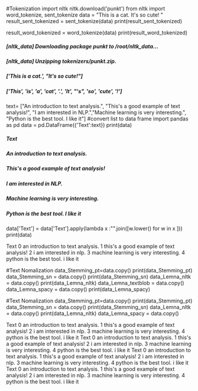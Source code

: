 #Tokenization
import nltk
nltk.download('punkt')
from nltk import word_tokenize, sent_tokenize
data = "This is a cat. It's so cute! "
result_sent_tokenized = sent_tokenize(data)
print(result_sent_tokenized)

result_word_tokenized = word_tokenize(data)
print(result_word_tokenized)

##### [nltk_data] Downloading package punkt to /root/nltk_data...
##### [nltk_data]   Unzipping tokenizers/punkt.zip.
##### ['This is a cat.', "It's so cute!"]
##### ['This', 'is', 'a', 'cat', '.', 'It', "'s", 'so', 'cute', '!']


text= ["An introduction to text analysis.", "This's a good example of text analysis!",
       "I am interested in NLP.","Machine learning is very interesting.",
       "Python is the best tool. I like it"]
#convert list to data frame
import pandas as pd
data = pd.DataFrame({'Text':text})
print(data)
 
#####  Text
#####         An introduction to text analysis.
#####   This's a good example of text analysis!
#####                   I am interested in NLP.
#####     Machine learning is very interesting.
#####        Python is the best tool. I like it

data['Text'] = data['Text'].apply(lambda x :"".join([w.lower() for w in x ]))
print(data)

  Text
0        an introduction to text analysis.
1  this's a good example of text analysis!
2                  i am interested in nlp.
3    machine learning is very interesting.
4       python is the best tool. i like it

#Text Nomalization
data_Stemming_pt=data.copy()
print(data_Stemming_pt)
data_Stemming_sn = data.copy()
print(data_Stemming_sn)
data_Lemna_nltk = data.copy()
print(data_Lemna_nltk)
data_Lemna_textblob = data.copy()
data_Lemna_spacy = data.copy()
print(data_Lemna_spacy)

#Text Nomalization
data_Stemming_pt=data.copy()
print(data_Stemming_pt)
data_Stemming_sn = data.copy()
print(data_Stemming_sn)
data_Lemna_nltk = data.copy()
print(data_Lemna_nltk)
data_Lemna_spacy = data.copy()


   Text
0        an introduction to text analysis.
1  this's a good example of text analysis!
2                  i am interested in nlp.
3    machine learning is very interesting.
4       python is the best tool. i like it
                                      Text
0        an introduction to text analysis.
1  this's a good example of text analysis!
2                  i am interested in nlp.
3    machine learning is very interesting.
4       python is the best tool. i like it
                                      Text
0        an introduction to text analysis.
1  this's a good example of text analysis!
2                  i am interested in nlp.
3    machine learning is very interesting.
4       python is the best tool. i like it
                                      Text
0        an introduction to text analysis.
1  this's a good example of text analysis!
2                  i am interested in nlp.
3    machine learning is very interesting.
4       python is the best tool. i like it





